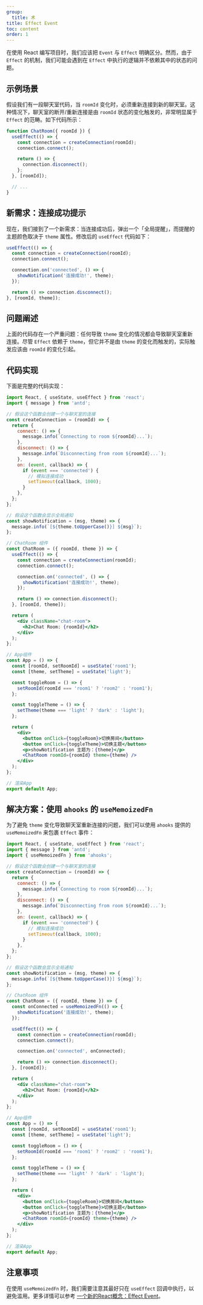 ```yaml
---
group:
  title: 术
title: Effect Event
toc: content
order: 1
---
```


在使用 React 编写项目时，我们应该把 `Event` 与 `Effect` 明确区分。然而，由于 `Effect` 的机制，我们可能会遇到在 `Effect` 中执行的逻辑并不依赖其中的状态的问题。

## 示例场景

假设我们有一段聊天室代码，当 `roomId` 变化时，必须重新连接到新的聊天室。这种情况下，聊天室的断开/重新连接是由 `roomId` 状态的变化触发的，非常明显属于 `Effect` 的范畴。如下代码所示：

```javascript
function ChatRoom({ roomId }) {
  useEffect(() => {
    const connection = createConnection(roomId);
    connection.connect();

    return () => {
      connection.disconnect();
    };
  }, [roomId]);

  // ...
}
```

## 新需求：连接成功提示

现在，我们接到了一个新需求：当连接成功后，弹出一个「全局提醒」，而提醒的主题颜色取决于 `theme` 属性。修改后的 `useEffect` 代码如下：

```javascript
useEffect(() => {
  const connection = createConnection(roomId);
  connection.connect();

  connection.on('connected', () => {
    showNotification('连接成功!', theme);
  });

  return () => connection.disconnect();
}, [roomId, theme]);
```

## 问题阐述

上面的代码存在一个严重问题：任何导致 `theme` 变化的情况都会导致聊天室重新连接。尽管 `Effect` 依赖于 `theme`，但它并不是由 `theme` 的变化而触发的，实际触发应该由 `roomId` 的变化引起。

## 代码实现

下面是完整的代码实现：

```jsx
import React, { useState, useEffect } from 'react';
import { message } from 'antd';

// 假设这个函数会创建一个与聊天室的连接
const createConnection = (roomId) => {
  return {
    connect: () => {
      message.info(`Connecting to room ${roomId}...`);
    },
    disconnect: () => {
      message.info(`Disconnecting from room ${roomId}...`);
    },
    on: (event, callback) => {
      if (event === 'connected') {
        // 模拟连接成功
        setTimeout(callback, 1000);
      }
    },
  };
};

// 假设这个函数会显示全局通知
const showNotification = (msg, theme) => {
  message.info(`[${theme.toUpperCase()}] ${msg}`);
};

// ChatRoom 组件
const ChatRoom = ({ roomId, theme }) => {
  useEffect(() => {
    const connection = createConnection(roomId);
    connection.connect();

    connection.on('connected', () => {
      showNotification('连接成功!', theme);
    });

    return () => connection.disconnect();
  }, [roomId, theme]);

  return (
    <div className="chat-room">
      <h2>Chat Room: {roomId}</h2>
    </div>
  );
};

// App组件
const App = () => {
  const [roomId, setRoomId] = useState('room1');
  const [theme, setTheme] = useState('light');

  const toggleRoom = () => {
    setRoomId(roomId === 'room1' ? 'room2' : 'room1');
  };

  const toggleTheme = () => {
    setTheme(theme === 'light' ? 'dark' : 'light');
  };

  return (
    <div>
      <button onClick={toggleRoom}>切换房间</button>
      <button onClick={toggleTheme}>切换主题</button>
      <p>showNotification 主题为：{theme}</p>
      <ChatRoom roomId={roomId} theme={theme} />
    </div>
  );
};

// 渲染App
export default App;
```

## 解决方案：使用 `ahooks` 的 `useMemoizedFn`

为了避免 `theme` 变化导致聊天室重新连接的问题，我们可以使用 `ahooks` 提供的 `useMemoizedFn` 来包裹 `Effect` 事件：

```jsx
import React, { useState, useEffect } from 'react';
import { message } from 'antd';
import { useMemoizedFn } from 'ahooks';

// 假设这个函数会创建一个与聊天室的连接
const createConnection = (roomId) => {
  return {
    connect: () => {
      message.info(`Connecting to room ${roomId}...`);
    },
    disconnect: () => {
      message.info(`Disconnecting from room ${roomId}...`);
    },
    on: (event, callback) => {
      if (event === 'connected') {
        // 模拟连接成功
        setTimeout(callback, 1000);
      }
    },
  };
};

// 假设这个函数会显示全局通知
const showNotification = (msg, theme) => {
  message.info(`[${theme.toUpperCase()}] ${msg}`);
};

// ChatRoom 组件
const ChatRoom = ({ roomId, theme }) => {
  const onConnected = useMemoizedFn(() => {
    showNotification('连接成功!', theme);
  });

  useEffect(() => {
    const connection = createConnection(roomId);
    connection.connect();

    connection.on('connected', onConnected);

    return () => connection.disconnect();
  }, [roomId]);

  return (
    <div className="chat-room">
      <h2>Chat Room: {roomId}</h2>
    </div>
  );
};

// App组件
const App = () => {
  const [roomId, setRoomId] = useState('room1');
  const [theme, setTheme] = useState('light');

  const toggleRoom = () => {
    setRoomId(roomId === 'room1' ? 'room2' : 'room1');
  };

  const toggleTheme = () => {
    setTheme(theme === 'light' ? 'dark' : 'light');
  };

  return (
    <div>
      <button onClick={toggleRoom}>切换房间</button>
      <button onClick={toggleTheme}>切换主题</button>
      <p>showNotification 主题为：{theme}</p>
      <ChatRoom roomId={roomId} theme={theme} />
    </div>
  );
};

// 渲染App
export default App;
```

## 注意事项

在使用 `useMemoizedFn` 时，我们需要注意其最好只在 `useEffect` 回调中执行，以避免滥用。更多详情可以参考 [一个新的React概念：Effect Event](https://zhuanlan.zhihu.com/p/643489789)。
